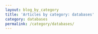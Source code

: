 ```yaml
---
layout: blog_by_category
title: 'Articles by category: databases'
category: databases
permalink: /category/databases/
---
```

